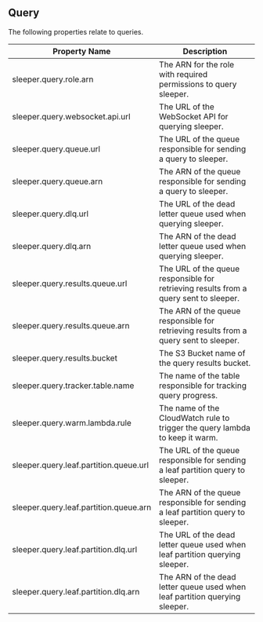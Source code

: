 ## Query

The following properties relate to queries.

| Property Name                          | Description                                                                           |
|----------------------------------------|---------------------------------------------------------------------------------------|
| sleeper.query.role.arn                 | The ARN for the role with required permissions to query sleeper.                      |
| sleeper.query.websocket.api.url        | The URL of the WebSocket API for querying sleeper.                                    |
| sleeper.query.queue.url                | The URL of the queue responsible for sending a query to sleeper.                      |
| sleeper.query.queue.arn                | The ARN of the queue responsible for sending a query to sleeper.                      |
| sleeper.query.dlq.url                  | The URL of the dead letter queue used when querying sleeper.                          |
| sleeper.query.dlq.arn                  | The ARN of the dead letter queue used when querying sleeper.                          |
| sleeper.query.results.queue.url        | The URL of the queue responsible for retrieving results from a query sent to sleeper. |
| sleeper.query.results.queue.arn        | The ARN of the queue responsible for retrieving results from a query sent to sleeper. |
| sleeper.query.results.bucket           | The S3 Bucket name of the query results bucket.                                       |
| sleeper.query.tracker.table.name       | The name of the table responsible for tracking query progress.                        |
| sleeper.query.warm.lambda.rule         | The name of the CloudWatch rule to trigger the query lambda to keep it warm.          |
| sleeper.query.leaf.partition.queue.url | The URL of the queue responsible for sending a leaf partition query to sleeper.       |
| sleeper.query.leaf.partition.queue.arn | The ARN of the queue responsible for sending a leaf partition query to sleeper.       |
| sleeper.query.leaf.partition.dlq.url   | The URL of the dead letter queue used when leaf partition querying sleeper.           |
| sleeper.query.leaf.partition.dlq.arn   | The ARN of the dead letter queue used when leaf partition querying sleeper.           |
